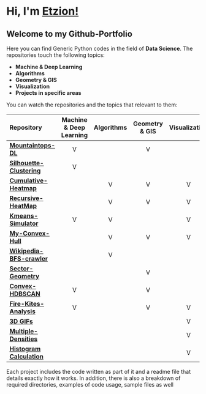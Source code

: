 # Hi, I'm [Etzion!](https://github.com/EtzionR)
## Welcome to my Github-Portfolio

Here you can find Generic Python codes in the field of **Data Science**. The repositories touch the following topics:
- **Machine & Deep Learning**
- **Algorithms**
- **Geometry & GIS**
- **Visualization**
- **Projects in specific areas**

You can watch the repositories and the topics that relevant to them:

| Repository | Machine & Deep Learning | Algorithms | Geometry & GIS | Visualization | Projects |
| :--------- | :---------------------: | :--------: | :------------: | :-----------: | :------: |
| [**Mountaintops-DL**](https://github.com/EtzionR/Finding-Mountaintops-using-DL) | V |  | V |  | V |
| [**Silhouette-Clustering**](https://github.com/EtzionR/Clustering-by-Silhouette) | V |  |  |  |  |
| [**Cumulative-Heatmap**](https://github.com/EtzionR/Cumulative-Heatmap-Calculation) |  | V | V | V |  |
| [**Recursive-HeatMap**](https://github.com/EtzionR/Recursive-HeatMap-Calculation) |  | V | V | V |  |
| [**Kmeans-Simulator**](https://github.com/EtzionR/Kmeans-Simulator) | V | V |  | V |  |
| [**My-Convex-Hull**](https://github.com/EtzionR/My-Convex-Hull) |  | V | V | V |  |
| [**Wikipedia-BFS-crawler**](https://github.com/EtzionR/create-Wikipedia-pages-network-using-BFS-crawler) |  | V |  |  | V |
| [**Sector-Geometry**](https://github.com/EtzionR/create-sector-shape-KML-file) |  |  | V |  |  |
| [**Convex-HDBSCAN**](https://github.com/EtzionR/generate-Convex-Hull-SHP-from-HDBSCAN-clustering-probabilities) | V |  | V |  |  |
| [**Fire-Kites-Analysis**](https://github.com/EtzionR/fire-kite-analysis) | V |  | V | V | V |
| [**3D GIFs**](https://github.com/EtzionR/create-3d-graph-gif) |  |  |  | V |  |
| [**Multiple-Densities**](https://github.com/EtzionR/create-multi-smooth-density-plot) |  |  |  | V |  |
| [**Histogram Calculation**](https://github.com/EtzionR/Histogram-Dictionary) |  |  |  | V |  |


Each project includes the code written as part of it and a readme file that details exactly how it works. In addition, there is also a breakdown of required directories, examples of code usage, sample files as well
